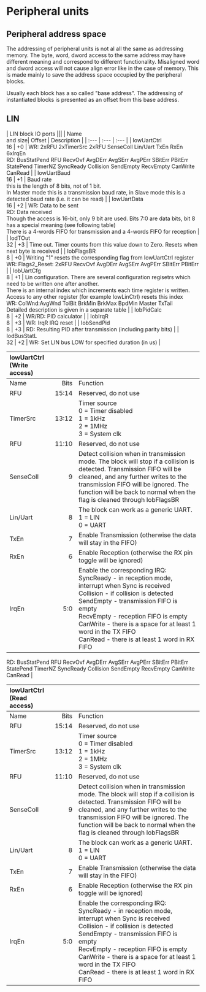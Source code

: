 # Peripheral units

## Peripheral address space

The addressing of peripheral units is not al all the same as addressing memory. 
The byte, word, dword access to the same address may have different meaning and correspond to different functionality. 
Misaligned word and dword access will not cause align error like in the case of memory.
This is made mainly to save the address space occupied by the peripheral blocks.

Usually each block has a so called "base address". The addressing of instantiated blocks is presented as an offset from this base address.

## LIN

| LIN block IO ports |||
| Name <br/> and size| Offset | Description |
| :--- | :--- | :--- |
| IowUartCtrl <br/> 16 | +0 | WR: 2xRFU 2xTimerSrc 2xRFU SenseColl Lin/Uart TxEn RxEn 6xIrqEn <br/> RD: BusStatPend RFU RecvOvf AvgDErr AvgSErr AvgPErr SBitErr PBitErr StatePend TimerNZ SyncReady Collision SendEmpty RecvEmpty CanWrite CanRead |
| IowUartBaud <br/> 16 | +1 | Baud rate <br/> this is the length of 8 bits, not of 1 bit. <br/> In Master mode this is a transmission baud rate, in Slave mode this is a detected baud rate (i.e. it can be read) |
| IowUartData <br/> 16 | +2 | WR: Data to be sent <br/> RD: Data received <br/> Though the access is 16-bit, only 9 bit are used. Bits 7:0 are data bits, bit 8 has a special meaning (see following table)  <br/> There is a 4-words FIFO for transmission and a 4-words FIFO for reception |
| IodTOut <br/> 32 | +3 | Time out. Timer counts from this value down to Zero. Resets when next byte is received |
| IobFlagsBR <br/> 8 | +0 | Writing "1" resets the corresponding flag from IowUartCtrl register <br/> WR: Flags2_Reset: 2xRFU RecvOvf AvgDErr AvgSErr AvgPErr SBitErr PBitErr |
| IobUartCfg <br/> 8 | +1 | Lin configuration. There are several configuration regisetrs which need to be written one after another. <br/> There is an internal index which increments each time register is written. Access to any other register (for example IowLinCtrl) resets this index <br/> WR: ColWnd:AvgWnd TolBit BrkMin BrkMax BpdMin Master TxTail <br/> Detailed description is given in a separate table |
| IobPidCalc <br/> 8 | +2 | WR/RD: PID calculator |
| IobIrqR <br/> 8 | +3 | WR: IrqR IRQ reset |
| IobSendPid <br/> 8 | +3 | RD: Resulting PID after transmission (including parity bits) |
| IodBusStatL <br/> 32 | +2 | WR: Set LIN bus LOW for specified duration (in us) |

| IowUartCtrl (Write access) |||
| :--- | ---: | :--- |
| Name | Bits | Function |
| RFU | 15:14 | Reserved, do not use |
| TimerSrc | 13:12 | Timer source <br/> 0 = Timer disabled <br/> 1 = 1kHz <br/> 2 = 1MHz <br/> 3 = System clk |
| RFU | 11:10 | Reserved, do not use |
| SenseColl | 9 | Detect collision when in transmission mode. The block will stop if a collision is detected. Transmission FIFO will be cleaned, and any further writes to the transmission FIFO will be ignored. The function will be back to normal when the flag is cleaned through IobFlagsBR |
| Lin/Uart | 8 | The block can work as a generic UART. <br/> 1 = LIN <br/> 0 = UART |
| TxEn | 7 | Enable Transmission (otherwise the data will stay in the FIFO) |
| RxEn | 6 | Enable Reception (otherwise the RX pin toggle will be ignored) |
| IrqEn | 5:0 | Enable the corresponding IRQ: <br/> SyncReady - in reception mode, interrupt when Sync is received <br/> Collision - if collision is detected <br/> SendEmpty - transmission FIFO is empty <br/> RecvEmpty - reception FIFO is empty <br/> CanWrite - there is a space for at least 1 word in the TX FIFO <br/> CanRead - there is at least 1 word in RX FIFO |

RD: BusStatPend RFU RecvOvf AvgDErr AvgSErr AvgPErr SBitErr PBitErr StatePend TimerNZ SyncReady Collision SendEmpty RecvEmpty CanWrite CanRead |

| IowUartCtrl (Read access) |||
| :--- | ---: | :--- |
| Name | Bits | Function |
| RFU | 15:14 | Reserved, do not use |
| TimerSrc | 13:12 | Timer source <br/> 0 = Timer disabled <br/> 1 = 1kHz <br/> 2 = 1MHz <br/> 3 = System clk |
| RFU | 11:10 | Reserved, do not use |
| SenseColl | 9 | Detect collision when in transmission mode. The block will stop if a collision is detected. Transmission FIFO will be cleaned, and any further writes to the transmission FIFO will be ignored. The function will be back to normal when the flag is cleaned through IobFlagsBR |
| Lin/Uart | 8 | The block can work as a generic UART. <br/> 1 = LIN <br/> 0 = UART |
| TxEn | 7 | Enable Transmission (otherwise the data will stay in the FIFO) |
| RxEn | 6 | Enable Reception (otherwise the RX pin toggle will be ignored) |
| IrqEn | 5:0 | Enable the corresponding IRQ: <br/> SyncReady - in reception mode, interrupt when Sync is received <br/> Collision - if collision is detected <br/> SendEmpty - transmission FIFO is empty <br/> RecvEmpty - reception FIFO is empty <br/> CanWrite - there is a space for at least 1 word in the TX FIFO <br/> CanRead - there is at least 1 word in RX FIFO |

